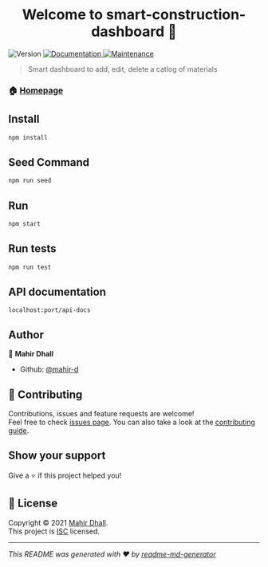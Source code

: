 <h1 align="center">Welcome to smart-construction-dashboard 👋</h1>
<p>
  <img alt="Version" src="https://img.shields.io/badge/version-1.0.0-blue.svg?cacheSeconds=2592000" />
  <a href="localhost:{port}/api-docs" target="_blank">
    <img alt="Documentation" src="https://img.shields.io/badge/documentation-yes-brightgreen.svg" />
  </a>
  <a href="https://github.com/mahir-d/smart-construction-dashboard/graphs/commit-activity" target="_blank">
    <img alt="Maintenance" src="https://img.shields.io/badge/Maintained%3F-yes-green.svg" />
  </a>
</p>

> Smart dashboard to add, edit, delete a catlog of materials

### 🏠 [Homepage](https://github.com/mahir-d/smart-construction-dashboard#readme)

## Install

```sh
npm install
```

## Seed Command

```sh
npm run seed
```

## Run
``` sh
npm start
```

## Run tests

```sh
npm run test
```

## API documentation

``` 
localhost:port/api-docs
```

## Author

👤 **Mahir Dhall**

* Github: [@mahir-d](https://github.com/mahir-d)

## 🤝 Contributing

Contributions, issues and feature requests are welcome!<br />Feel free to check [issues page](https://github.com/mahir-d/smart-construction-dashboard/issues). You can also take a look at the [contributing guide](https://github.com/mahir-d/smart-construction-dashboard/blob/master/CONTRIBUTING.md).

## Show your support

Give a ⭐️ if this project helped you!

## 📝 License

Copyright © 2021 [Mahir Dhall](https://github.com/mahir-d).<br />
This project is [ISC](https://github.com/mahir-d/smart-construction-dashboard/blob/master/LICENSE) licensed.

***
_This README was generated with ❤️ by [readme-md-generator](https://github.com/kefranabg/readme-md-generator)_
